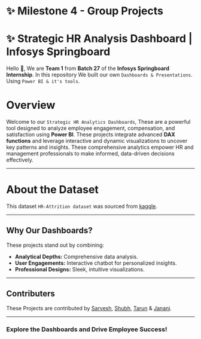 # ✨ Milestone 4 - Group Projects
# ✨ Strategic HR Analysis Dashboard | Infosys Springboard 

Hello 👋, We are <strong>Team 1</strong> from <strong>Batch 27</strong> of the <strong>Infosys Springboard Internship</strong>. In this repository We built our own `Dashboards & Presentations`. Using `Power BI & it's tools`.

# Overview  
Welcome to our `Strategic HR Analytics Dashboards`, These are a powerful tool designed to analyze employee engagement, compensation, and satisfaction using **Power BI**. These projects integrate advanced **DAX functions** and leverage interactive and dynamic visualizations to uncover key patterns and insights. These comprehensive analytics empower HR and management professionals to make informed, data-driven decisions effectively.  

---  
# About the Dataset  
This dataset `HR-Attrition dataset` was sourced from [kaggle](https://www.kaggle.com/datasets/pavansubhasht/ibm-hr-analytics-attrition-dataset).  

---  
## Why Our Dashboards?  
These projects stand out by combining:  
- **Analytical Depths:** Comprehensive data analysis.  
- **User Engagements:** Interactive chatbot for personalized insights.  
- **Professional Designs:** Sleek, intuitive visualizations.  
 
---  
## Contributers  
These Projects are contributed by [Sarvesh](https://github.com/Sarvesh-Kannan), [Shubh](https://github.com/sJalui), [Tarun](https://github.com/tarun-krushnaa-b) & [Janani](https://github.com/).

---  
### Explore the Dashboards and Drive Employee Success!
